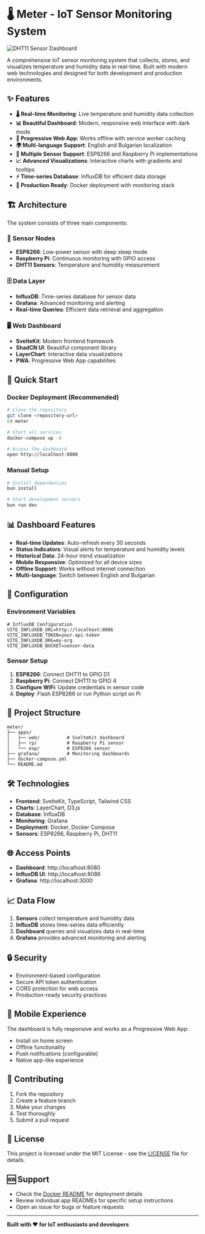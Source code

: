 # 🌡️ Meter - IoT Sensor Monitoring System

![DHT11 Sensor Dashboard](screenshots/screenshot.png)

A comprehensive IoT sensor monitoring system that collects, stores, and visualizes temperature and humidity data in real-time. Built with modern web technologies and designed for both development and production environments.

## ✨ Features

- **🌡️ Real-time Monitoring**: Live temperature and humidity data collection
- **📊 Beautiful Dashboard**: Modern, responsive web interface with dark mode
- **📱 Progressive Web App**: Works offline with service worker caching
- **🌍 Multi-language Support**: English and Bulgarian localization
- **🔌 Multiple Sensor Support**: ESP8266 and Raspberry Pi implementations
- **📈 Advanced Visualizations**: Interactive charts with gradients and tooltips
- **⚡ Time-series Database**: InfluxDB for efficient data storage
- **🎯 Production Ready**: Docker deployment with monitoring stack

## 🏗️ Architecture

The system consists of three main components:

### 📡 **Sensor Nodes**

- **ESP8266**: Low-power sensor with deep sleep mode
- **Raspberry Pi**: Continuous monitoring with GPIO access
- **DHT11 Sensors**: Temperature and humidity measurement

### 🗄️ **Data Layer**

- **InfluxDB**: Time-series database for sensor data
- **Grafana**: Advanced monitoring and alerting
- **Real-time Queries**: Efficient data retrieval and aggregation

### 🖥️ **Web Dashboard**

- **SvelteKit**: Modern frontend framework
- **ShadCN UI**: Beautiful component library
- **LayerChart**: Interactive data visualizations
- **PWA**: Progressive Web App capabilities

## 🚀 Quick Start

### Docker Deployment (Recommended)

```bash
# Clone the repository
git clone <repository-url>
cd meter

# Start all services
docker-compose up -d

# Access the dashboard
open http://localhost:8080
```

### Manual Setup

```bash
# Install dependencies
bun install

# Start development servers
bun run dev
```

## 📊 Dashboard Features

- **Real-time Updates**: Auto-refresh every 30 seconds
- **Status Indicators**: Visual alerts for temperature and humidity levels
- **Historical Data**: 24-hour trend visualization
- **Mobile Responsive**: Optimized for all device sizes
- **Offline Support**: Works without internet connection
- **Multi-language**: Switch between English and Bulgarian

## 🔧 Configuration

### Environment Variables

```env
# InfluxDB Configuration
VITE_INFLUXDB_URL=http://localhost:8086
VITE_INFLUXDB_TOKEN=your-api-token
VITE_INFLUXDB_ORG=my-org
VITE_INFLUXDB_BUCKET=sensor-data
```

### Sensor Setup

1. **ESP8266**: Connect DHT11 to GPIO D1
2. **Raspberry Pi**: Connect DHT11 to GPIO 4
3. **Configure WiFi**: Update credentials in sensor code
4. **Deploy**: Flash ESP8266 or run Python script on Pi

## 📁 Project Structure

```
meter/
├── apps/
│   ├── web/          # SvelteKit dashboard
│   ├── rp/           # Raspberry Pi sensor
│   └── esp/          # ESP8266 sensor
├── grafana/          # Monitoring dashboards
├── docker-compose.yml
└── README.md
```

## 🛠️ Technologies

- **Frontend**: SvelteKit, TypeScript, Tailwind CSS
- **Charts**: LayerChart, D3.js
- **Database**: InfluxDB
- **Monitoring**: Grafana
- **Deployment**: Docker, Docker Compose
- **Sensors**: ESP8266, Raspberry Pi, DHT11

## 🌐 Access Points

- **Dashboard**: http://localhost:8080
- **InfluxDB UI**: http://localhost:8086
- **Grafana**: http://localhost:3000

## 📈 Data Flow

1. **Sensors** collect temperature and humidity data
2. **InfluxDB** stores time-series data efficiently
3. **Dashboard** queries and visualizes data in real-time
4. **Grafana** provides advanced monitoring and alerting

## 🔒 Security

- Environment-based configuration
- Secure API token authentication
- CORS protection for web access
- Production-ready security practices

## 📱 Mobile Experience

The dashboard is fully responsive and works as a Progressive Web App:

- Install on home screen
- Offline functionality
- Push notifications (configurable)
- Native app-like experience

## 🤝 Contributing

1. Fork the repository
2. Create a feature branch
3. Make your changes
4. Test thoroughly
5. Submit a pull request

## 📄 License

This project is licensed under the MIT License - see the [LICENSE](LICENSE) file for details.

## 🆘 Support

- Check the [Docker README](README-Docker.md) for deployment details
- Review individual app READMEs for specific setup instructions
- Open an issue for bugs or feature requests

---

**Built with ❤️ for IoT enthusiasts and developers**
